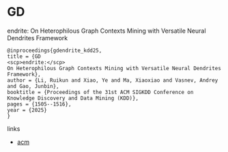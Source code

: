 # GD
<scp>endrite:</scp>
On Heterophilous Graph Contexts Mining with Versatile Neural Dendrites Framework

```
@inproceedings{gdendrite_kdd25,
title = {GD
<scp>endrite:</scp>
On Heterophilous Graph Contexts Mining with Versatile Neural Dendrites Framework},
author = {Li, Ruikun and Xiao, Ye and Ma, Xiaoxiao and Vasnev, Andrey and Gao, Junbin},
booktitle = {Proceedings of the 31st ACM SIGKDD Conference on Knowledge Discovery and Data Mining (KDD)},
pages = {1505--1516},
year = {2025}
}
```

links
- [acm](https://dl.acm.org/doi/10.1145/3711896.3736975)
